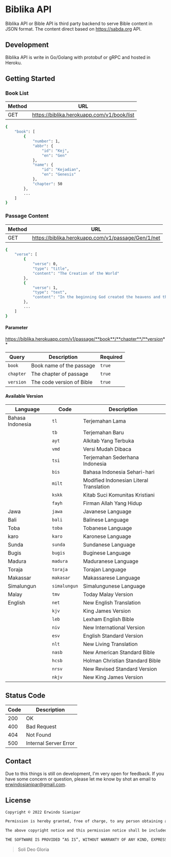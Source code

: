 # Biblika API

Biblika API or Bible API is third party backend to serve Bible content in JSON format. The content direct based on https://sabda.org API.

## Development

Biblika API is write in Go/Golang with protobuf or gRPC and hosted in Heroku.

## Getting Started

### Book List

Method | URL
-- | --
GET | https://biblika.herokuapp.com/v1/book/list

``` bash
{
    "book": [
        {
            "number": 1,
            "abbr": {
                "id": "Kej",
                "en": "Gen"
            },
            "name": {
                "id": "Kejadian",
                "en": "Genesis"
            },
            "chapter": 50
        },
        ...
    ]
}
```

### Passage Content

Method | URL
-- | --
GET | https://biblika.herokuapp.com/v1/passage/Gen/1/net

``` bash
{
    "verse": [
        {
            "verse": 0,
            "type": "title",
            "content": "The Creation of the World"
        },
        {
            "verse": 1,
            "type": "text",
            "content": "In the beginning God created the heavens and the earth."
        },
        ...
    ]
}
```

#### Parameter

https://biblika.herokuapp.com/v1/passage/**book**/**chapter**/**version**

Query | Description | Required
-- | -- | --
`book` | Book name of the passage | `true`
`chapter` | The chapter of passage | `true`
`version` | The code version of Bible | `true`

#### Available Version

Language | Code | Description
-- | -- | --
Bahasa Indonesia | `tl` | Terjemahan Lama
&nbsp; | `tb` | Terjemahan Baru
&nbsp; | `ayt` | Alkitab Yang Terbuka
&nbsp; | `vmd` | Versi Mudah Dibaca
&nbsp; | `tsi` | Terjemahan Sederhana Indonesia
&nbsp; | `bis` | Bahasa Indonesia Sehari-hari
&nbsp; | `milt` | Modified Indonesian Literal Translation
&nbsp; | `kskk` | Kitab Suci Komunitas Kristiani
&nbsp; | `fayh` | Firman Allah Yang Hidup
Jawa | `jawa` | Javanese Language
Bali | `bali` | Balinese Language
Toba | `toba` | Tobanese Language
karo | `karo` | Karonese Language
Sunda | `sunda` | Sundanese Language
Bugis | `bugis` | Buginese Language
Madura | `madura` | Maduranese Language
Toraja | `toraja` | Torajan Language
Makassar | `makasar` | Makassarese Language
Simalungun | `simalungun` | Simalungunese Language
Malay | `tmv` | Today Malay Version
English | `net` | New English Translation
&nbsp; | `kjv` | King James Version
&nbsp; | `leb` | Lexham English Bible
&nbsp; | `niv` | New International Version
&nbsp; | `esv` | English Standard Version
&nbsp; | `nlt` | New Living Translation
&nbsp; | `nasb` | New American Standard Bible
&nbsp; | `hcsb` | Holman Christian Standard Bible
&nbsp; | `nrsv` | New Revised Standard Version
&nbsp; | `nkjv` | New King James Version

## Status Code

Code | Description
-- | --
200 | OK
400 | Bad Request
404 | Not Found
500 | Internal Server Error

## Contact

Due to this things is still on development, I'm very open for feedback. If you have some concern or question, please let me know by shot an email to erwindosianipar@gmail.com.

## License

``` bash
Copyright © 2022 Erwindo Sianipar

Permission is hereby granted, free of charge, to any person obtaining a copy of this software and associated documentation files (the “Software”), to deal in the Software without restriction, including without limitation the rights to use, copy, modify, merge, publish, distribute, sublicense, and/or sell copies of the Software, and to permit persons to whom the Software is furnished to do so, subject to the following conditions:

The above copyright notice and this permission notice shall be included in all copies or substantial portions of the Software.

THE SOFTWARE IS PROVIDED “AS IS”, WITHOUT WARRANTY OF ANY KIND, EXPRESS OR IMPLIED, INCLUDING BUT NOT LIMITED TO THE WARRANTIES OF MERCHANTABILITY, FITNESS FOR A PARTICULAR PURPOSE AND NONINFRINGEMENT. IN NO EVENT SHALL THE AUTHORS OR COPYRIGHT HOLDERS BE LIABLE FOR ANY CLAIM, DAMAGES OR OTHER LIABILITY, WHETHER IN AN ACTION OF CONTRACT, TORT OR OTHERWISE, ARISING FROM, OUT OF OR IN CONNECTION WITH THE SOFTWARE OR THE USE OR OTHER DEALINGS IN THE SOFTWARE.
```

> Soli Deo Gloria
